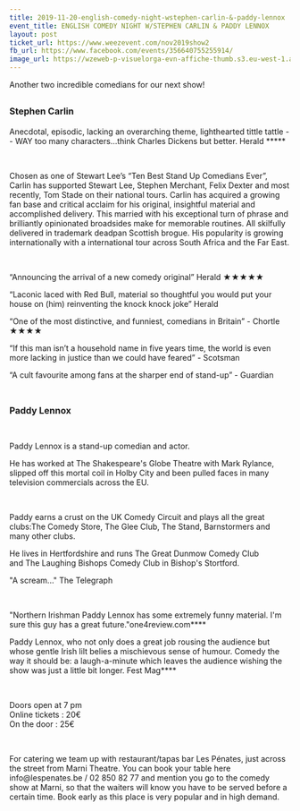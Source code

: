 ```yaml
---
title: 2019-11-20-english-comedy-night-wstephen-carlin-&-paddy-lennox
event_title: ENGLISH COMEDY NIGHT W/STEPHEN CARLIN & PADDY LENNOX
layout: post
ticket_url: https://www.weezevent.com/nov2019show2
fb_url: https://www.facebook.com/events/356640755255914/
image_url: https://wzeweb-p-visuelorga-evn-affiche-thumb.s3.eu-west-1.amazonaws.com/affiche_500434.thumb53700.1566903345.jpg
---
```

<p>Another two incredible comedians for our next show!</p><h2><span style="font-size:16px;">Stephen Carlin</span></h2><p>Anecdotal, episodic, lacking an overarching theme, lighthearted tittle tattle - - WAY too many characters…think Charles Dickens but better. Herald *****</p><p>&nbsp;</p><p>Chosen as one of Stewart Lee’s “Ten Best Stand Up Comedians Ever”, Carlin has supported Stewart Lee, Stephen Merchant, Felix Dexter and most recently, Tom Stade on their national tours. Carlin has acquired a growing fan base and critical acclaim for his original, insightful material and accomplished delivery. This married with his exceptional turn of phrase and brilliantly opinionated broadsides make for memorable routines. All skilfully delivered in trademark deadpan Scottish brogue. His popularity is growing internationally with a international tour across South Africa and the Far East.</p><p>&nbsp;</p><p>“Announcing the arrival of a new comedy original” Herald ★★★★★</p><p>“Laconic laced with Red Bull, material so thoughtful you would put your house on (him) reinventing the knock knock joke” Herald</p><p>“One of the most distinctive, and funniest, comedians in Britain” - Chortle ★★★★</p><p>“If this man isn’t a household name in five years time, the world is even more lacking in justice than we could have feared” - Scotsman</p><p>“A cult favourite among fans at the sharper end of stand-up” - Guardian</p><p>&nbsp;</p><p><span style="font-size:16px;"><strong>Paddy Lennox</strong></span></p><p>&nbsp;</p><p>Paddy Lennox is a stand-up comedian and actor.&nbsp;</p><p>He has worked at The Shakespeare's Globe Theatre with Mark Rylance, slipped off this mortal coil in Holby City and been pulled faces in many television commercials across the EU.</p><p>&nbsp;</p><p>Paddy earns a crust on the UK Comedy Circuit and plays all the great clubs:The Comedy Store, The Glee Club, The Stand, Barnstormers and many other clubs.&nbsp;</p><p>He lives in Hertfordshire and runs The Great Dunmow Comedy Club and&nbsp;The Laughing Bishops Comedy Club in Bishop's Stortford.</p><p>"A scream..."&nbsp;The Telegraph</p><p>&nbsp;</p><p>​"Northern Irishman Paddy Lennox has some extremely funny material. I'm sure this guy has a great future."one4review.com****</p><p>​Paddy Lennox, who not only does a great job rousing the audience but whose gentle Irish lilt belies a mischievous sense of humour. Comedy the way it should be: a laugh-a-minute which leaves the audience wishing the show was just a little bit longer.&nbsp;Fest Mag****</p><p>&nbsp;</p><p><span>Doors open at 7 pm<br>Online tickets : 20€<br>On the door : 25€</span></p><p>&nbsp;</p><p><span><span>For catering we team up with restaurant/tapas bar Les Pénates, just across the street from Marni Theatre. You can book your table here info@lespenates.be / 02 850 82 77 and mention you go to the comedy show at Marni, so that the waiters will know you have to be served before a certain time. Book early as this place is very popular and in high demand.</span></span></p>